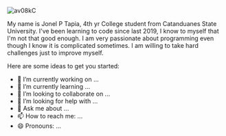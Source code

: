
![av08kC](https://user-images.githubusercontent.com/88817315/148907531-06f06c46-62ff-436a-bb0a-73cbec4b86ea.jpg)


My name is Jonel P Tapia, 4th yr College student from Catanduanes State University. 
        I've been learning to code since last 2019, I know to myself that I'm not that good enough. I am very passionate about programming even though I know it is complicated sometimes. I am willing to take hard challenges just to improve myself.
    
    
Here are some ideas to get you started:

- 🔭 I’m currently working on ...
- 🌱 I’m currently learning ...
- 👯 I’m looking to collaborate on ...
- 🤔 I’m looking for help with ...
- 💬 Ask me about ...
- 📫 How to reach me: ...
- 😄 Pronouns: ...

